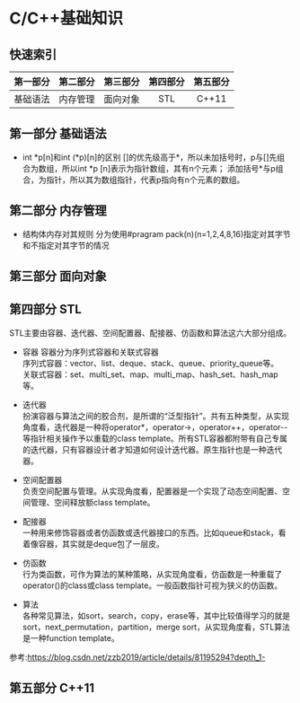 # C/C++基础知识

## 快速索引
| 第一部分 | 第二部分 | 第三部分 | 第四部分 | 第五部分 |
|:-------:|:-------:|:--------:|:-------:|:-------:|
| 基础语法 | 内存管理 | 面向对象 |   STL   |  C++11  |

## 第一部分 基础语法 
* int \*p[n]和int (\*p)[n]的区别
[]的优先级高于\*，所以未加括号时，p与[]先组合为数组，所以int \*p [n]表示为指针数组，其有n个元素；
添加括号\*与p组合，为指针，所以其为数组指针，代表p指向有n个元素的数组。

## 第二部分 内存管理 
* 结构体内存对其规则 
分为使用#pragram pack(n)(n=1,2,4,8,16)指定对其字节和不指定对其字节的情况

## 第三部分 面向对象

## 第四部分 STL

STL主要由容器、迭代器、空间配置器、配接器、仿函数和算法这六大部分组成。
* 容器
容器分为序列式容器和关联式容器   
序列式容器：vector、list、deque、stack、queue、priority_queue等。  
关联式容器：set、multi_set、map、multi_map、hash_set、hash_map等。 

* 迭代器  
扮演容器与算法之间的胶合剂，是所谓的“泛型指针”。共有五种类型，从实现角度看，迭代器是一种将operator*，operator->，operator++，operator--等指针相关操作予以重载的class template。所有STL容器都附带有自己专属的迭代器，只有容器设计者才知道如何设计迭代器。原生指针也是一种迭代器。   

* 空间配置器  
负责空间配置与管理。从实现角度看，配置器是一个实现了动态空间配置、空间管理、空间释放额class template。

* 配接器  
一种用来修饰容器或者仿函数或迭代器接口的东西。比如queue和stack，看着像容器，其实就是deque包了一层皮。

* 仿函数   
行为类函数，可作为算法的某种策略，从实现角度看，仿函数是一种重载了operator()的class或class template。一般函数指针可视为狭义的仿函数。

* 算法  
各种常见算法，如sort，search，copy，erase等，其中比较值得学习的就是sort，next_permutation，partition，merge sort，从实现角度看，STL算法是一种function template。


参考:https://blog.csdn.net/zzb2019/article/details/81195294?depth_1-


## 第五部分 C++11
